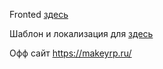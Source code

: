 Fronted [здесь](https://github.com/jokius/makeYRP-frontend "системы")

Шаблон и локализация для [здесь](https://github.com/jokius/makeYRP-systems "системы")

Офф сайт https://makeyrp.ru/
